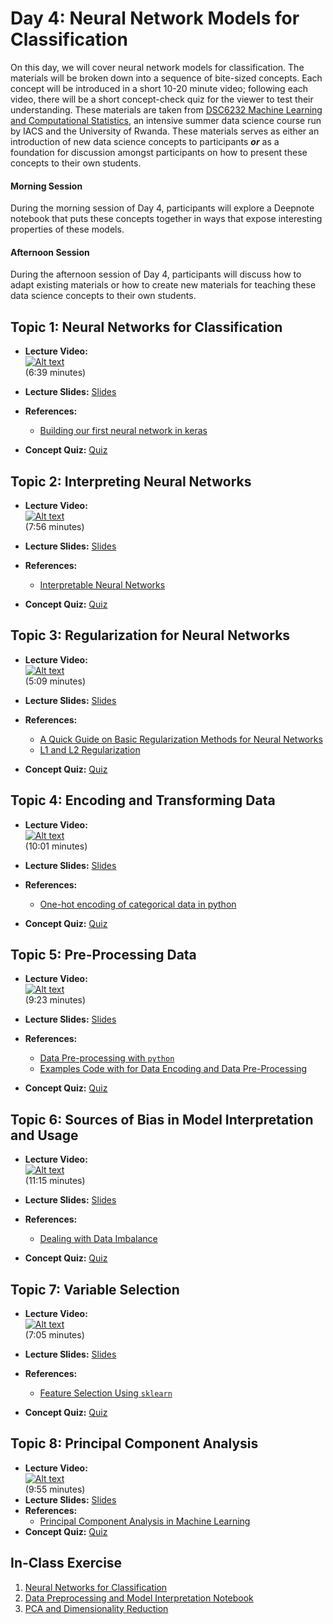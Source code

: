 # Day 4: Neural Network Models for Classification

On this day, we will cover neural network models for classification. The materials will be broken down into a sequence of
bite-sized concepts. Each concept will be introduced in a short 10-20 minute video; following each video, there will be a
short concept-check quiz for the viewer to test their understanding. These materials are taken from [DSC6232 Machine Learning and Computational Statistics](https://onefishy.github.io/Rwanda-Data-Science/), an intensive summer data science course run by IACS and the University of Rwanda. These materials
serves as either an introduction of new data science concepts to participants ***or*** as a foundation for discussion amongst
participants on how to present these concepts to their own students.

#### Morning Session
During the morning session of Day 4, participants will explore a Deepnote notebook that puts these concepts together in ways
that expose interesting properties of these models. 

#### Afternoon Session
During the afternoon session of Day 4, participants will discuss how to adapt existing materials or how to create new
materials for teaching these data science concepts to their own students.

## **Topic 1:**  Neural Networks for Classification
- **Lecture Video:** <br>
[![Alt text](https://img.youtube.com/vi/2xyFziFxqys/0.jpg)](https://youtu.be/2xyFziFxqys) <br>
(6:39 minutes)

- **Lecture Slides:** [Slides](https://drive.google.com/file/d/1zlxz605k9Ge-SDcr9i2McN7sZiGtXjJ0/view?usp=sharing)
- **References:** 
  - [Building our first neural network in keras](https://towardsdatascience.com/building-our-first-neural-network-in-keras-bdc8abbc17f5)
- **Concept Quiz:** [Quiz](https://docs.google.com/forms/d/e/1FAIpQLSc3IULZB3DpHRhnh_5yT6Rgt7fO5xonwLCccUfyjMKWvHN7dw/viewform?usp=sf_link)
  
## **Topic 2:**  Interpreting Neural Networks
- **Lecture Video:** <br>
[![Alt text](https://img.youtube.com/vi/iTdhBhvEa0g/0.jpg)](https://youtu.be/iTdhBhvEa0g) <br>
(7:56 minutes)

- **Lecture Slides:** [Slides](https://drive.google.com/file/d/1xRGszrVXXdtpJiur2yL9-mQKH2y63ia9/view?usp=sharing)
- **References:** 
  - [Interpretable Neural Networks](https://towardsdatascience.com/interpretable-neural-networks-45ac8aa91411)
- **Concept Quiz:** [Quiz](https://docs.google.com/forms/d/e/1FAIpQLSduOiRxej0nPsLk3Zc-0XPGqjiEzQN2OXnh7SHHFpa60eSvfQ/viewform?usp=sf_link)
  
## **Topic 3:**  Regularization for Neural Networks
- **Lecture Video:** <br>
[![Alt text](https://img.youtube.com/vi/kIpkiFxjd-A/0.jpg)](https://youtu.be/kIpkiFxjd-A) <br>
(5:09 minutes)

- **Lecture Slides:** [Slides](https://drive.google.com/file/d/1WcCm8DBUHQ8NLYKNFg5YPPRXR4bExGyw/view?usp=sharing)
- **References:** 
  - [A Quick Guide on Basic Regularization Methods for Neural Networks](https://medium.com/yottabytes/a-quick-guide-on-basic-regularization-methods-for-neural-networks-e10feb101328)
  - [L1 and L2 Regularization](https://towardsdatascience.com/l1-and-l2-regularization-methods-ce25e7fc831c)
- **Concept Quiz:** [Quiz](https://drive.google.com/file/d/1ZrsQkpONn5iiH2aW_BVK9DGgAg60Seyb/view?usp=sharing)
  
## **Topic 4:** Encoding and Transforming Data

- **Lecture Video:** <br>
[![Alt text](https://img.youtube.com/vi/h1xmnQOUML0/0.jpg)](https://youtu.be/h1xmnQOUML0) <br>
(10:01 minutes)

- **Lecture Slides:** [Slides](https://drive.google.com/file/d/1jToQAmNWxxjZDNGOnwN6qV_BSB045uy0/view?usp=sharing)
- **References:** 
  - [One-hot encoding of categorical data in python](https://blog.cambridgespark.com/robust-one-hot-encoding-in-python-3e29bfcec77e)
- **Concept Quiz:** [Quiz](https://docs.google.com/forms/d/e/1FAIpQLSfXWRXSTJNsKSg4e0CLXsc9YqyfuuJZunKGtSEkE9_Cu-VSug/viewform?usp=sf_link)
  
## **Topic 5:** Pre-Processing Data

- **Lecture Video:** <br>
[![Alt text](https://img.youtube.com/vi/AU4Rv8sFLE8/0.jpg)](https://youtu.be/AU4Rv8sFLE8) <br>
(9:23 minutes)

- **Lecture Slides:** [Slides](https://drive.google.com/file/d/1wWbKqQXgjYYf68M1hq0FDlrblRQF2oYv/view?usp=sharing)
- **References:** 
  - [Data Pre-processing with `python`](https://medium.com/@kesarimohan87/data-preprocessing-6c87d27156)
  - [Examples Code with for Data Encoding and Data Pre-Processing](https://colab.research.google.com/drive/1ecT7PWP8CATWVVpLz-V2K_2q_3NrSDiN?usp=sharing)
  
- **Concept Quiz:** [Quiz](https://drive.google.com/file/d/1AEkNodGbfEfoPCKCrUfGq2FCfGU4YNyU/view?usp=sharing)
  
## **Topic 6:** Sources of Bias in Model Interpretation and Usage

- **Lecture Video:** <br>
[![Alt text](https://img.youtube.com/vi/YDzAwye2qq0/0.jpg)](https://youtu.be/YDzAwye2qq0) <br>
(11:15 minutes)

- **Lecture Slides:** [Slides](https://drive.google.com/file/d/1tFkHT1-TLzdS725yFdy6p4Bo_ePaNn2d/view?usp=sharing)
- **References:** 
  - [Dealing with Data Imbalance](https://towardsdatascience.com/methods-for-dealing-with-imbalanced-data-5b761be45a18)
- **Concept Quiz:** [Quiz](https://drive.google.com/file/d/1lJvr_ud1HXE2OkcncZbT0pXDtayqphcx/view?usp=sharing)


## **Topic 7:** Variable Selection

- **Lecture Video:** <br>
[![Alt text](https://img.youtube.com/vi/mk6T5l5C8lk/0.jpg)](https://youtu.be/mk6T5l5C8lk) <br>
(7:05 minutes)

- **Lecture Slides:** [Slides](https://drive.google.com/file/d/1YMMB9u0Za-A0HPj7wXOniJ3frh7632et/view?usp=sharing)
- **References:** 
  - [Feature Selection Using `sklearn`](https://medium.com/analytics-vidhya/feature-selection-using-scikit-learn-5b4362e0c19b)
  
- **Concept Quiz:** [Quiz](https://drive.google.com/file/d/1lUouxngHrVultdEHHN99DGZuQrQIhRXs/view?usp=sharing)
    
## **Topic 8:**  Principal Component Analysis

- **Lecture Video:** <br>
[![Alt text](https://img.youtube.com/vi/JEntiirFkeQ/0.jpg)](https://youtu.be/JEntiirFkeQ) <br>
(9:55 minutes)
- **Lecture Slides:** [Slides](https://drive.google.com/file/d/138g42wdpayZtZS1RjgNq21-FPa4GMYtF/view?usp=sharing)
- **References:** 
  - [Principal Component Analysis in Machine Learning](https://medium.com/apprentice-journal/pca-application-in-machine-learning-4827c07a61db)
- **Concept Quiz:** [Quiz](https://drive.google.com/file/d/1oxGKKnUEYJY2yLnCmp_slSsviZZD-F6H/view?usp=sharing)


## In-Class Exercise
1. [Neural Networks for Classification](https://deepnote.com/project/89d5670d-7b6d-418f-ba40-d044773a4988)
2. [Data Preprocessing and Model Interpretation Notebook](https://deepnote.com/project/690d3fcf-e561-4146-a003-4fce7c0388f6)
3. [PCA and Dimensionality Reduction](https://deepnote.com/project/1e755c61-9ca0-40bb-b2e2-4c3862b53690)
